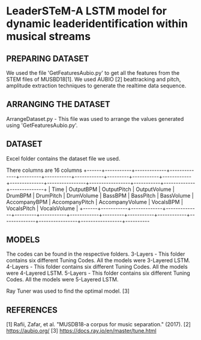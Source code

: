 # LeaderSTeM-A LSTM model for dynamic leaderidentification within musical streams

PREPARING DATASET
------

We used the file 'GetFeaturesAubio.py' to get all the features from the STEM files of MUSBD18[1]. We used AUBIO [2] beattracking and pitch, amplitude extraction techniques to generate the realtime data sequence.

ARRANGING THE DATASET
------
ArrangeDataset.py - This file was used to arrange the values generated using 'GetFeaturesAubio.py'.

DATASET
------
Excel folder contains the dataset file we used. 

There columns are 16 columns
+------+-----------+-------------+--------------+---------+-----------+------------+---------+-----------+------------+--------------+----------------+-----------------+-----------+-------------+--------------+
| Time | OutputBPM | OutputPitch | OutputVolume | DrumBPM | DrumPitch | DrumVolume | BassBPM | BassPitch | BassVolume | AccompanyBPM | AccompanyPitch | AccompanyVolume | VocalsBPM | VocalsPitch | VocalsVolume |
+------+-----------+-------------+--------------+---------+-----------+------------+---------+-----------+------------+--------------+----------------+-----------------+----------
 
MODELS
------

The codes can be found in the respective folders.
3-Layers - This folder contains six different Tuning Codes. All the models were 3-Layered LSTM.  
4-Layers - This folder contains six different Tuning Codes. All the models were 4-Layered LSTM.
5-Layers - This folder contains six different Tuning Codes. All the models were 5-Layered LSTM.

Ray Tuner was used to find the optimal model. [3]
 
 REFERENCES
 -----------

[1] Rafii, Zafar, et al. "MUSDB18-a corpus for music separation." (2017).
[2] https://aubio.org/
[3] https://docs.ray.io/en/master/tune.html
